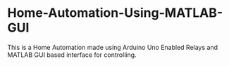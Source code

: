 # Home-Automation-Using-MATLAB-GUI
This is a Home Automation made using Arduino Uno Enabled Relays and MATLAB GUI based interface for controlling.

